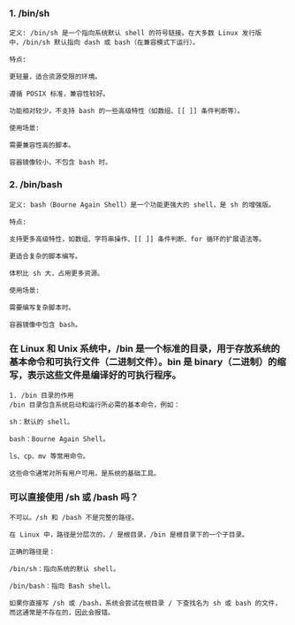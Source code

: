 ### 1. /bin/sh
```
定义: /bin/sh 是一个指向系统默认 shell 的符号链接。在大多数 Linux 发行版中，/bin/sh 默认指向 dash 或 bash（在兼容模式下运行）。

特点:

更轻量，适合资源受限的环境。

遵循 POSIX 标准，兼容性较好。

功能相对较少，不支持 bash 的一些高级特性（如数组、[[ ]] 条件判断等）。

使用场景:

需要兼容性高的脚本。

容器镜像较小，不包含 bash 时。
```
### 2. /bin/bash
 ```
定义: bash（Bourne Again Shell）是一个功能更强大的 shell，是 sh 的增强版。

特点:

支持更多高级特性，如数组、字符串操作、[[ ]] 条件判断、for 循环的扩展语法等。

更适合复杂的脚本编写。

体积比 sh 大，占用更多资源。

使用场景:

需要编写复杂脚本时。

容器镜像中包含 bash。

```


### 在 Linux 和 Unix 系统中，/bin 是一个标准的目录，用于存放系统的基本命令和可执行文件（二进制文件）。bin 是 binary（二进制）的缩写，表示这些文件是编译好的可执行程序。
```
1. /bin 目录的作用
/bin 目录包含系统启动和运行所必需的基本命令，例如：

sh：默认的 shell。

bash：Bourne Again Shell。

ls、cp、mv 等常用命令。

这些命令通常对所有用户可用，是系统的基础工具。
```
### 可以直接使用 /sh 或 /bash 吗？
```
不可以。/sh 和 /bash 不是完整的路径。

在 Linux 中，路径是分层次的，/ 是根目录，/bin 是根目录下的一个子目录。

正确的路径是：

/bin/sh：指向系统的默认 shell。

/bin/bash：指向 Bash shell。

如果你直接写 /sh 或 /bash，系统会尝试在根目录 / 下查找名为 sh 或 bash 的文件，而这通常是不存在的，因此会报错。
```
